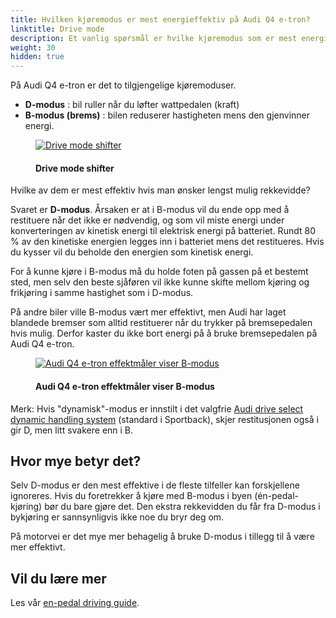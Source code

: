 ```yaml
---
title: Hvilken kjøremodus er mest energieffektiv på Audi Q4 e-tron?
linktitle: Drive mode
description: Et vanlig spørsmål er hvilke kjøremodus som er mest energieffektiv på Audi Q4 e-tron
weight: 30
hidden: true
---
```

<!-- markdownlint-disable MD033 -->
På Audi Q4 e-tron er det to tilgjengelige kjøremoduser.

- **D-modus** : bil ruller når du løfter wattpedalen (kraft)
- **B-modus (brems)** : bilen reduserer hastigheten mens den gjenvinner energi.

<figure>
    <a href="https://media.electrichasgoneaudi.net/multimedia/models/q4-e-tron/knowledgeexchange/faq/mostefficientmode/q4shifter.jpg">
        <img src="https://media.electrichasgoneaudi.net/multimedia/models/q4-e-tron/knowledgeexchange/faq/mostefficientmode/q4shifters.jpg"
        alt="Drive mode shifter" title="Drive mode shifter">
    </a>
    <figcaption><h4>Drive mode shifter</h4></figcaption>
</figure>

Hvilke av dem er mest effektiv hvis man ønsker lengst mulig rekkevidde?

Svaret er **D-modus**. Årsaken er at i B-modus vil du ende opp med å restituere når det ikke er nødvendig, og som vil miste energi under konverteringen av kinetisk energi til elektrisk energi på batteriet. Rundt 80 % av den kinetiske energien legges inn i batteriet mens det restitueres.
Hvis du kysser vil du beholde den energien som kinetisk energi.

For å kunne kjøre i B-modus må du holde foten på gassen på et bestemt sted, men selv den beste sjåføren vil ikke kunne skifte mellom kjøring og frikjøring i samme hastighet som i D-modus.

På andre biler ville B-modus vært mer effektivt, men Audi har laget blandede bremser som alltid restituerer når du trykker på bremsepedalen hvis mulig. Derfor kaster du ikke bort energi på å bruke bremsepedalen på Audi Q4 e-tron.

<figure>
    <a href="https://media.electrichasgoneaudi.net/multimedia/models/q4-e-tron/knowledgeexchange/faq/mostefficientmode/regenlevelq4.jpg">
        <img src="https://media.electrichasgoneaudi.net/multimedia/models/q4-e-tron/knowledgeexchange/faq/mostefficientmode/regenlevelq4.jpg"
        alt="Audi Q4 e-tron effektmåler viser B-modus" title="Audi Q4 e-tron effektmåler viser B-modus">
    </a>
    <figcaption><h4>Audi Q4 e-tron effektmåler viser B-modus</h4></figcaption>
</figure>

Merk: Hvis "dynamisk"-modus er innstilt i det valgfrie [Audi drive select dynamic handling system](../../../technology/audidriveselect/) (standard i Sportback), skjer restitusjonen også i gir D, men litt svakere enn i B.

## Hvor mye betyr det?

Selv D-modus er den mest effektive i de fleste tilfeller kan forskjellene ignoreres. Hvis du foretrekker å kjøre med B-modus i byen (én-pedal-kjøring) bør du bare gjøre det.
Den ekstra rekkevidden du får fra D-modus i bykjøring er sannsynligvis ikke noe du bryr deg om.

På motorvei er det mye mer behagelig å bruke D-modus i tillegg til å være mer effektivt.

## Vil du lære mer

Les vår [en-pedal driving guide](../../../../../guides/onepedaldriving/).
